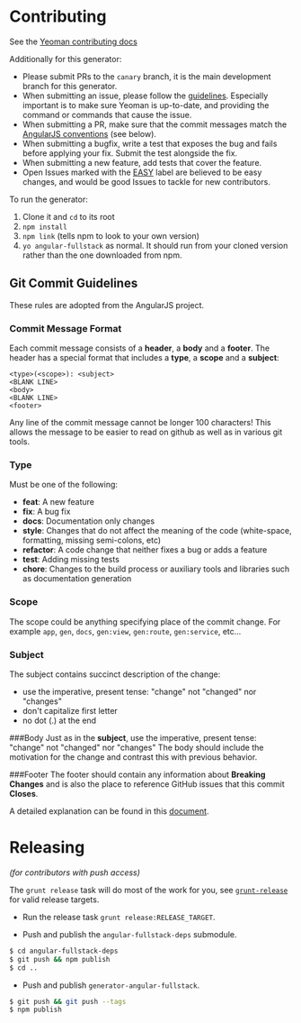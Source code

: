 # Contributing

See the [Yeoman contributing docs](https://github.com/yeoman/yeoman/blob/master/contributing.md)

Additionally for this generator:

* Please submit PRs to the `canary` branch, it is the main development branch for this generator.
* When submitting an issue, please follow the [guidelines](https://github.com/yeoman/yeoman/blob/master/contributing.md#issue-submission). Especially important is to make sure Yeoman is up-to-date, and providing the command or commands that cause the issue.
* When submitting a PR, make sure that the commit messages match the [AngularJS conventions][commit-message-format] (see below).
* When submitting a bugfix, write a test that exposes the bug and fails before applying your fix. Submit the test alongside the fix.
* When submitting a new feature, add tests that cover the feature.
* Open Issues marked with the [EASY](https://github.com/angular-fullstack/generator-angular-fullstack/issues?q=is%3Aopen+is%3Aissue+label%3AEasy) label are believed to be easy changes, and would be good Issues to tackle for new contributors.

To run the generator:
1. Clone it and `cd` to its root
2. `npm install`
3. `npm link` (tells npm to look to your own version)
4. `yo angular-fullstack` as normal. It should run from your cloned version rather than the one downloaded from npm.

## Git Commit Guidelines

These rules are adopted from the AngularJS project.

### Commit Message Format
Each commit message consists of a **header**, a **body** and a **footer**.  The header has a special
format that includes a **type**, a **scope** and a **subject**:

```
<type>(<scope>): <subject>
<BLANK LINE>
<body>
<BLANK LINE>
<footer>
```

Any line of the commit message cannot be longer 100 characters! This allows the message to be easier
to read on github as well as in various git tools.

### Type
Must be one of the following:

* **feat**: A new feature
* **fix**: A bug fix
* **docs**: Documentation only changes
* **style**: Changes that do not affect the meaning of the code (white-space, formatting, missing
  semi-colons, etc)
* **refactor**: A code change that neither fixes a bug or adds a feature
* **test**: Adding missing tests
* **chore**: Changes to the build process or auxiliary tools and libraries such as documentation
  generation

### Scope
The scope could be anything specifying place of the commit change. For example `app`,
`gen`, `docs`, `gen:view`, `gen:route`, `gen:service`, etc...

### Subject
The subject contains succinct description of the change:

* use the imperative, present tense: "change" not "changed" nor "changes"
* don't capitalize first letter
* no dot (.) at the end

###Body
Just as in the **subject**, use the imperative, present tense: "change" not "changed" nor "changes"
The body should include the motivation for the change and contrast this with previous behavior.

###Footer
The footer should contain any information about **Breaking Changes** and is also the place to
reference GitHub issues that this commit **Closes**.

A detailed explanation can be found in this [document][commit-message-format].

[commit-message-format]: https://docs.google.com/document/d/1QrDFcIiPjSLDn3EL15IJygNPiHORgU1_OOAqWjiDU5Y

# Releasing
*(for contributors with push access)*

The `grunt release` task will do most of the work for you, see [`grunt-release`](https://github.com/geddski/grunt-release#using-grunt-release) for valid release targets.

* Run the release task `grunt release:RELEASE_TARGET`.

* Push and publish the `angular-fullstack-deps` submodule.
```bash
$ cd angular-fullstack-deps
$ git push && npm publish
$ cd ..
```

* Push and publish `generator-angular-fullstack`.
```bash
$ git push && git push --tags
$ npm publish
```
